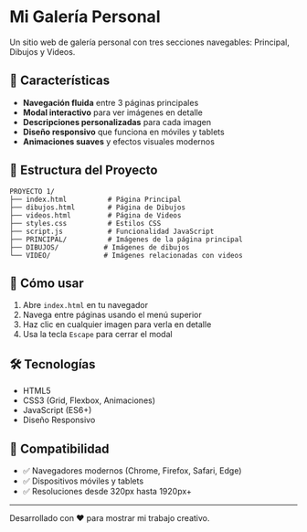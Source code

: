 # Mi Galería Personal

Un sitio web de galería personal con tres secciones navegables: Principal, Dibujos y Videos.

## 🌟 Características

- **Navegación fluida** entre 3 páginas principales
- **Modal interactivo** para ver imágenes en detalle
- **Descripciones personalizadas** para cada imagen
- **Diseño responsivo** que funciona en móviles y tablets
- **Animaciones suaves** y efectos visuales modernos

## 📁 Estructura del Proyecto

```
PROYECTO 1/
├── index.html          # Página Principal
├── dibujos.html        # Página de Dibujos
├── videos.html         # Página de Videos
├── styles.css          # Estilos CSS
├── script.js           # Funcionalidad JavaScript
├── PRINCIPAL/          # Imágenes de la página principal
├── DIBUJOS/           # Imágenes de dibujos
└── VIDEO/             # Imágenes relacionadas con videos
```

## 🚀 Cómo usar

1. Abre `index.html` en tu navegador
2. Navega entre páginas usando el menú superior
3. Haz clic en cualquier imagen para verla en detalle
4. Usa la tecla `Escape` para cerrar el modal

## 🛠️ Tecnologías

- HTML5
- CSS3 (Grid, Flexbox, Animaciones)
- JavaScript (ES6+)
- Diseño Responsivo

## 📱 Compatibilidad

- ✅ Navegadores modernos (Chrome, Firefox, Safari, Edge)
- ✅ Dispositivos móviles y tablets
- ✅ Resoluciones desde 320px hasta 1920px+

---

Desarrollado con ❤️ para mostrar mi trabajo creativo.
